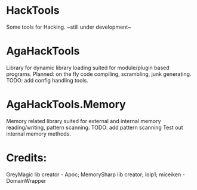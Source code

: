 # HackTools
Some tools for Hacking. 
~still under development~
# AgaHackTools
Library for dynamic library loading suited for module/plugin based programs.
Planned: on the fly code compiling, scrambling, junk generating.
TODO: add config handling tools.
# AgaHackTools.Memory
Memory related library suited for external and internal memory reading/writing, pattern scanning.
TODO: 
add pattern scanning
Test out internal memory methods.
# Credits:
GreyMagic lib creator - Apoc;
MemorySharp lib creator;
lolp1;
miceiken - DomainWrapper
